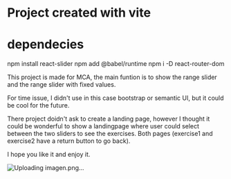 # Project created with vite

# dependecies 

npm install react-slider
npm add @babel/runtime
npm i -D react-router-dom



This project is made for MCA, the main funtion is to show the range slider and the range slider with fixed values.

For time issue, I didn't use in this case bootstrap or semantic UI, but it could be cool for the future.

There project doidn't ask to create a landing page, however I thought it could be wonderful to show a landingpage where user could select between the two sliders to see the exercises. Both pages (exercise1 and exercise2 have a return button to go back).

I hope you like it and enjoy it.


![Uploading imagen.png…]()
